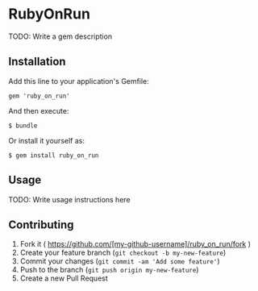 # RubyOnRun

TODO: Write a gem description

## Installation

Add this line to your application's Gemfile:

    gem 'ruby_on_run'

And then execute:

    $ bundle

Or install it yourself as:

    $ gem install ruby_on_run

## Usage

TODO: Write usage instructions here

## Contributing

1. Fork it ( https://github.com/[my-github-username]/ruby_on_run/fork )
2. Create your feature branch (`git checkout -b my-new-feature`)
3. Commit your changes (`git commit -am 'Add some feature'`)
4. Push to the branch (`git push origin my-new-feature`)
5. Create a new Pull Request
